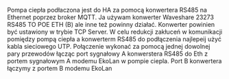 Pompa ciepła podłaczona jest do HA za pomocą konwertera RS485 na Ethernet poprzez broker MQTT. Ja używam konwerter Waveshare 23273 RS485 TO POE ETH (B) ale inne też powinny działać. Konwerter powinien być ustawiony w trybie TCP Server. W celu redukcji zakłuceń w komunikacji pomiędzy pompą ciepła a konwerterm RS485 do podłączenia najlepeij użyć kabla sieciowego UTP. Połączenie wykonać za pomocą jednej dowolnej pary przewodów łącząc port sygnałowy A konwerstera RS485 do Eth z portem sygnałowym A modemu EkoLan w pompie ciepla. Port B konwertera łączymy z portem B modemu EkoLan
